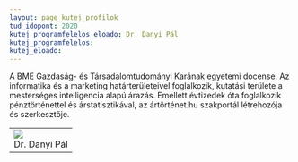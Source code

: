 ```yaml
---
layout: page_kutej_profilok
tud_idopont: 2020
kutej_programfelelos_eloado: Dr. Danyi Pál
kutej_programfelelos: 
kutej_eloado:
---
```


A BME Gazdaság- és Társadalomtudományi Karának egyetemi docense. Az informatika és a marketing határterületeivel foglalkozik, kutatási területe a mesterséges intelligencia alapú árazás. Emellett évtizedek óta foglalkozik pénztörténettel és árstatisztikával, az ártörténet.hu szakportál létrehozója és szerkesztője.



 <table class="picture">
<tr>
<td>

<div class="gallery">
    <img src="images/danyi_pal.jpg" max-width="250" max-height="200">
  <div class="desc">Dr. Danyi Pál</div>
</div>

</td>
</tr>
</table>
